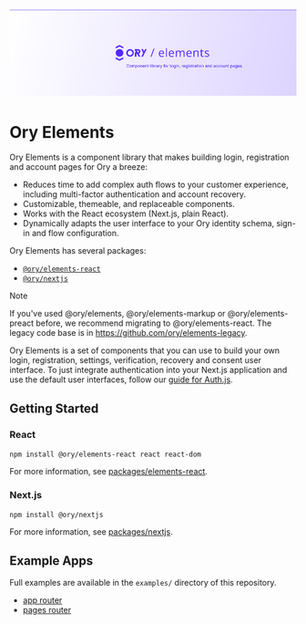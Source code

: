 <h1 align="center"><img src="https://raw.githubusercontent.com/ory/meta/master/static/banners/elements.png" alt="Ory Elements - A component library for login, registration and account pages."></h1>

# Ory Elements

Ory Elements is a component library that makes building login, registration and
account pages for Ory a breeze:

- Reduces time to add complex auth flows to your customer experience, including
  multi-factor authentication and account recovery.
- Customizable, themeable, and replaceable components.
- Works with the React ecosystem (Next.js, plain React).
- Dynamically adapts the user interface to your Ory identity schema, sign-in and
  flow configuration.

Ory Elements has several packages:

- [`@ory/elements-react`](./packages/elements-react/README.md)
- [`@ory/nextjs`](./packages/nextjs/README.md)

> [!NOTE]  
> If you've used @ory/elements, @ory/elements-markup or @ory/elements-preact
> before, we recommend migrating to @ory/elements-react. The legacy code base is
> in https://github.com/ory/elements-legacy.

Ory Elements is a set of components that you can use to build your own login,
registration, settings, verification, recovery and consent user interface. To
just integrate authentication into your Next.js application and use the default
user interfaces, follow our
[guide for Auth.js](https://www.ory.sh/docs/getting-started/integrate-auth/auth-js).

## Getting Started

### React

```shell
npm install @ory/elements-react react react-dom
```

For more information, see
[packages/elements-react](https://github.com/ory/elements/tree/main/packages/elements-react).

### Next.js

```shell
npm install @ory/nextjs
```

For more information, see
[packages/nextjs](https://github.com/ory/elements/tree/main/packages/nextjs).

## Example Apps

Full examples are available in the `examples/` directory of this repository.

- [app router](https://github.com/ory/elements/tree/main/examples/nextjs-app-router)
- [pages router](https://github.com/ory/elements/tree/main/examples/nextjs-pages-router)
